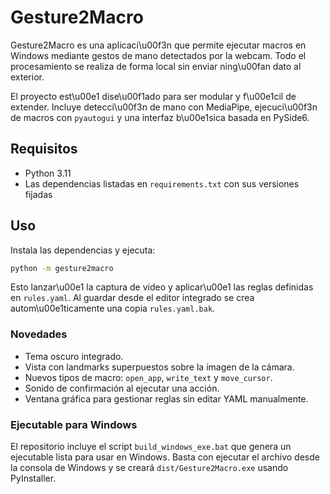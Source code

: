 # Gesture2Macro

Gesture2Macro es una aplicaci\u00f3n que permite ejecutar macros en Windows mediante gestos de mano detectados por la webcam. Todo el procesamiento se realiza de forma local sin enviar ning\u00fan dato al exterior.

El proyecto est\u00e1 dise\u00f1ado para ser modular y f\u00e1cil de extender. Incluye detecci\u00f3n de mano con MediaPipe, ejecuci\u00f3n de macros con `pyautogui` y una interfaz b\u00e1sica basada en PySide6.

## Requisitos
- Python 3.11
- Las dependencias listadas en `requirements.txt` con sus versiones fijadas

## Uso
Instala las dependencias y ejecuta:
```bash
python -m gesture2macro
```
Esto lanzar\u00e1 la captura de video y aplicar\u00e1 las reglas definidas en `rules.yaml`.
Al guardar desde el editor integrado se crea autom\u00e1ticamente una copia `rules.yaml.bak`.

### Novedades

- Tema oscuro integrado.
- Vista con landmarks superpuestos sobre la imagen de la cámara.
- Nuevos tipos de macro: `open_app`, `write_text` y `move_cursor`.
- Sonido de confirmación al ejecutar una acción.
- Ventana gráfica para gestionar reglas sin editar YAML manualmente.

### Ejecutable para Windows

El repositorio incluye el script `build_windows_exe.bat` que genera un ejecutable
lista para usar en Windows. Basta con ejecutar el archivo desde la consola de
Windows y se creará `dist/Gesture2Macro.exe` usando PyInstaller.
